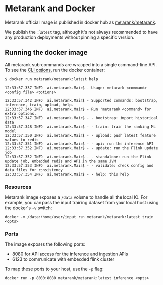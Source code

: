 # Metarank and Docker

Metarank official image is published in docker hub as [metarank/metarank](https://hub.docker.com/r/metarank/metarank/tags).

We publish the `:latest` tag, although it's not always recommended to have any production deployments without pinning a specific
version.

## Running the docker image

All metarank sub-commands are wrapped into a single command-line API. To see the [CLI options](cli-options.md), run the docker container:
```shell
$ docker run metarank/metarank:latest help

12:33:57.337 INFO  ai.metarank.Main$ - Usage: metarank <command> <config file> <options>

12:33:57.342 INFO  ai.metarank.Main$ - Supported commands: bootstrap, inference, train, upload, help.
12:33:57.346 INFO  ai.metarank.Main$ - Run 'metarank <command> for extra options. 
12:33:57.347 INFO  ai.metarank.Main$ - - bootstrap: import historical data
12:33:57.348 INFO  ai.metarank.Main$ - - train: train the ranking ML model
12:33:57.350 INFO  ai.metarank.Main$ - - upload: push latest feature values to redis
12:33:57.351 INFO  ai.metarank.Main$ - - api: run the inference API
12:33:57.352 INFO  ai.metarank.Main$ - - update: run the Flink update job
12:33:57.352 INFO  ai.metarank.Main$ - - standalone: run the Flink update job, embedded redis and API in the same JVM
12:33:57.353 INFO  ai.metarank.Main$ - - validate: check config and data files for consistency
12:33:57.354 INFO  ai.metarank.Main$ - - help: this help

```

### Resources

Metarank image exposes a `/data` volume to handle all the local IO. 
For example, you can pass the input training dataset from your local host using the docker's `-v` switch:
```shell
docker -v /data:/home/user/input run metarank/metarank:latest train <opts>
```

### Ports

The image exposes the following ports:
* 8080 for API access for the inference and ingestion APIs
* 6123 to communicate with embedded flink cluster

To map these ports to your host, use the `-p` flag:
```shell
docker run -p 8080:8080 metarank/metarank:latest inference <opts>
```
